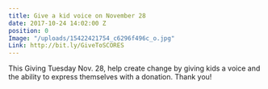 ```yaml
---
title: Give a kid voice on November 28
date: 2017-10-24 14:02:00 Z
position: 0
Image: "/uploads/15422421754_c6296f496c_o.jpg"
Link: http://bit.ly/GiveToSCORES
---
```


This Giving Tuesday Nov. 28, help create change by giving kids a voice and the ability to express themselves with a donation. Thank you! 